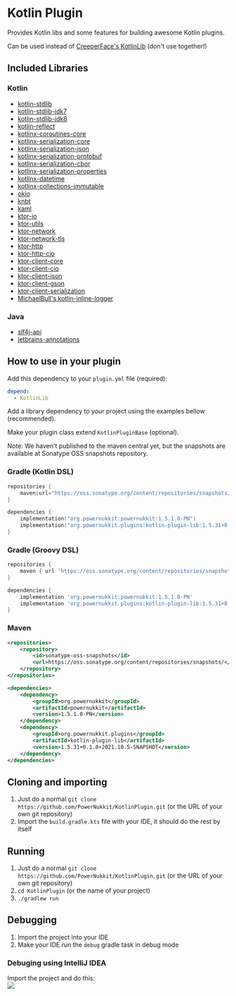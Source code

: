 # Kotlin Plugin
Provides Kotlin libs and some features for building awesome Kotlin plugins.

Can be used instead of [CreeperFace's KotlinLib](https://cloudburstmc.org/resources/kotlinlib.48/) (don't use together!)

## Included Libraries

### Kotlin
* [kotlin-stdlib](https://github.com/JetBrains/kotlin/tree/master/libraries/stdlib)
* [kotlin-stdlib-jdk7](https://github.com/JetBrains/kotlin/tree/master/libraries/stdlib)
* [kotlin-stdlib-jdk8](https://github.com/JetBrains/kotlin/tree/master/libraries/stdlib)
* [kotlin-reflect](https://github.com/JetBrains/kotlin/tree/master/libraries/reflect)
* [kotlinx-coroutines-core](https://github.com/Kotlin/kotlinx.coroutines)
* [kotlinx-serialization-core](https://github.com/Kotlin/kotlinx.serialization)
* [kotlinx-serialization-json](https://github.com/Kotlin/kotlinx.serialization)
* [kotlinx-serialization-protobuf](https://github.com/Kotlin/kotlinx.serialization)
* [kotlinx-serialization-cbor](https://github.com/Kotlin/kotlinx.serialization)
* [kotlinx-serialization-properties](https://github.com/Kotlin/kotlinx.serialization)
* [kotlinx-datetime](https://github.com/Kotlin/kotlinx-datetime)
* [kotlinx-collections-immutable](https://github.com/Kotlin/kotlinx.collections.immutable)
* [okio](https://square.github.io/okio/)
* [knbt](https://github.com/BenWoodworth/knbt)
* [kaml](https://github.com/charleskorn/kaml)
* [ktor-io](https://github.com/ktorio/ktor/tree/main/ktor-io)
* [ktor-utils](https://ktor.io/docs/servers-raw-sockets.html)
* [ktor-network](https://ktor.io/docs/servers-raw-sockets.html)
* [ktor-network-tls](https://ktor.io/docs/servers-raw-sockets.html)
* [ktor-http](https://ktor.io/docs/client.html)
* [ktor-http-cio](https://ktor.io/docs/client.html)
* [ktor-client-core](https://ktor.io/docs/client.html)
* [ktor-client-cio](https://ktor.io/docs/client.html)
* [ktor-client-json](https://ktor.io/docs/json.html)
* [ktor-client-gson](https://ktor.io/docs/json.html)
* [ktor-client-serialization](https://ktor.io/docs/json.html)
* [MichaelBull's kotlin-inline-logger](https://github.com/michaelbull/kotlin-inline-logger)

### Java
* [slf4j-api](http://www.slf4j.org/)
* [jetbrains-annotations](https://www.jetbrains.com/help/idea/annotating-source-code.html)


## How to use in your plugin

Add this dependency to your `plugin.yml` file (required):
```yaml
depend:
  - KotlinLib
```

Add a library dependency to your project using the examples bellow (recommended).

Make your plugin class extend `KotlinPluginBase` (optional).

Note: We haven't published to the maven central yet, but the snapshots are available at Sonatype OSS snapshots repository.

### Gradle (Kotlin DSL)
```kotlin
repositories {
    maven(url="https://oss.sonatype.org/content/repositories/snapshots/")
}

dependencies {
    implementation("org.powernukkit:powernukkit:1.5.1.0-PN")
    implementation("org.powernukkit.plugins:kotlin-plugin-lib:1.5.31+0.1.0+2021.10.5-SNAPSHOT")
}
```

### Gradle (Groovy DSL)
```groovy
repositories {
    maven { url 'https://oss.sonatype.org/content/repositories/snapshots/' }
}

dependencies {
    implementation 'org.powernukkit:powernukkit:1.5.1.0-PN'
    implementation 'org.powernukkit.plugins:kotlin-plugin-lib:1.5.31+0.1.0+2021.10.5-SNAPSHOT'
}
```

### Maven
```xml
<repositories>
    <repository>
        <id>sonatype-oss-snapshots</id>
        <url>https://oss.sonatype.org/content/repositories/snapshots/</url>
    </repository>
</repositories>

<dependencies>
    <dependency>
        <groupId>org.powernukkit</groupId>
        <artifactId>powernukkit</artifactId>
        <version>1.5.1.0-PN</version>
    </dependency>
    <dependency>
        <groupId>org.powernukkit.plugins</groupId>
        <artifactId>kotlin-plugin-lib</artifactId>
        <version>1.5.31+0.1.0+2021.10.5-SNAPSHOT</version>
    </dependency>
</dependencies>
```

## Cloning and importing
1. Just do a normal `git clone https://github.com/PowerNukkit/KotlinPlugin.git` (or the URL of your own git repository)
2. Import the `build.gradle.kts` file with your IDE, it should do the rest by itself

## Running
1. Just do a normal `git clone https://github.com/PowerNukkit/KotlinPlugin.git` (or the URL of your own git repository)
2. `cd KotlinPlugin` (or the name of your project)
3. `./gradlew run`

## Debugging
1. Import the project into your IDE
2. Make your IDE run the `debug` gradle task in debug mode

### Debuging using IntelliJ IDEA
Import the project and do this:  
![](https://i.imgur.com/eJxjEX0.png)
